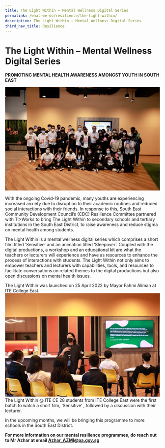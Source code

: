 ```yaml
---
title: The Light Within – Mental Wellness Digital Series
permalink: /what-we-do/resilience/the-light-within/
description: The Light Within – Mental Wellness Digital Series
third_nav_title: Resilience
---
```

The Light Within – Mental Wellness Digital Series
==
**PROMOTING MENTAL HEALTH AWARENESS AMONGST YOUTH IN SOUTH EAST**

![The Light Within @ ITE CE](/images/What%20We%20Do/Resilience/IMG_6774.jpg)

With the ongoing Covid-19 pandemic, many youths are experiencing increased anxiety due to disruption to their academic routines and reduced social interactions with their friends. In response to this, South East Community Development Council’s (CDC) Resilience Committee partnered with T:>Works to bring The Light Within to secondary schools and tertiary institutions in the South East District, to raise awareness and reduce stigma on mental health among students.

The Light Within is a mental wellness digital series which comprises a short film titled ‘Sensitive’ and an animation titled ‘Sleepover’. Coupled with the digital productions, a workshop and an educational kit are what the teachers or lecturers will experience and have as resources to enhance the process of interactions with students. The Light Within not only aims to empower teachers and lecturers with capabilities, tools, and resources to facilitate conversations on related themes to the digital productions but also open discussions on mental health issues.

The Light Within was launched on 25 April 2022 by Mayor Fahmi Aliman at ITE College East.
![](/images/What%20We%20Do/Resilience/IMG_6766.jpg)
The Light Within @ ITE CE
28 students from ITE College East were the first batch to watch a short film, ‘Sensitive’ , followed by a discussion with their lecturer.

In the upcoming months, we will be bringing this programme to more schools in the South East District.

**For more information on our mental resilience programmes, do reach out to Mr Azhar at email [Azhar_AZMI@pa.gov.sg](Azhar_AZMI@pa.gov.sg)**